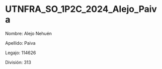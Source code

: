 # UTNFRA_SO_1P2C_2024_Alejo_Paiva

Nombre: Alejo Nehuén

Apellido: Paiva

Legajo: 114626

División: 313

